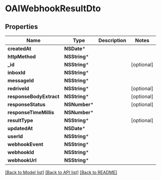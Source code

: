 # OAIWebhookResultDto

## Properties
Name | Type | Description | Notes
------------ | ------------- | ------------- | -------------
**createdAt** | **NSDate*** |  | 
**httpMethod** | **NSString*** |  | 
**_id** | **NSString*** |  | [optional] 
**inboxId** | **NSString*** |  | 
**messageId** | **NSString*** |  | 
**redriveId** | **NSString*** |  | [optional] 
**responseBodyExtract** | **NSString*** |  | [optional] 
**responseStatus** | **NSNumber*** |  | [optional] 
**responseTimeMillis** | **NSNumber*** |  | 
**resultType** | **NSString*** |  | [optional] 
**updatedAt** | **NSDate*** |  | 
**userId** | **NSString*** |  | 
**webhookEvent** | **NSString*** |  | 
**webhookId** | **NSString*** |  | 
**webhookUrl** | **NSString*** |  | 

[[Back to Model list]](../README#documentation-for-models) [[Back to API list]](../README#documentation-for-api-endpoints) [[Back to README]](../README)


